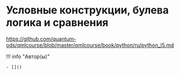 # Условные конструкции, булева логика и сравнения

https://github.com/quantum-ods/qmlcourse/blob/master/qmlcourse/book/python/ru/python_l5.md

!!! info "Автор(ы)"

    - []()
